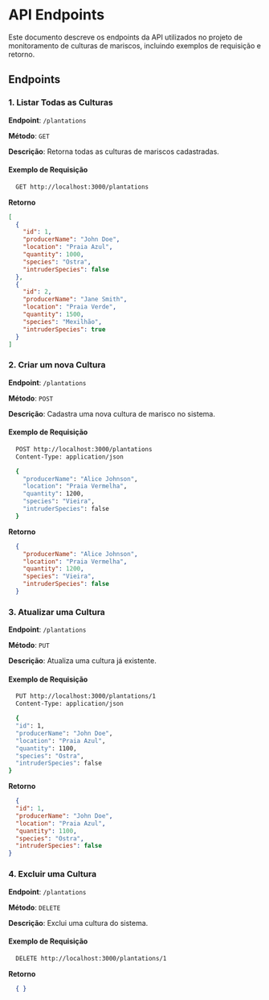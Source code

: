 # API Endpoints

Este documento descreve os endpoints da API utilizados no projeto de monitoramento de culturas de mariscos, incluindo exemplos de requisição e retorno.

## Endpoints

### 1. Listar Todas as Culturas

**Endpoint**: `/plantations`

**Método**: `GET`

**Descrição**: Retorna todas as culturas de mariscos cadastradas.

#### Exemplo de Requisição

```sh
  GET http://localhost:3000/plantations
```
**Retorno**

```json
[
  {
    "id": 1,
    "producerName": "John Doe",
    "location": "Praia Azul",
    "quantity": 1000,
    "species": "Ostra",
    "intruderSpecies": false
  },
  {
    "id": 2,
    "producerName": "Jane Smith",
    "location": "Praia Verde",
    "quantity": 1500,
    "species": "Mexilhão",
    "intruderSpecies": true
  }
]
```
### 2. Criar um nova Cultura

**Endpoint**: `/plantations`

**Método**: `POST`

**Descrição**: Cadastra uma nova cultura de marisco no sistema.

#### Exemplo de Requisição

```sh
  POST http://localhost:3000/plantations
  Content-Type: application/json

  {  
    "producerName": "Alice Johnson",
    "location": "Praia Vermelha",
    "quantity": 1200,
    "species": "Vieira",
    "intruderSpecies": false
  }

````
**Retorno**

``` json
  {  
    "producerName": "Alice Johnson",
    "location": "Praia Vermelha",
    "quantity": 1200,
    "species": "Vieira",
    "intruderSpecies": false
  }
```
### 3. Atualizar uma Cultura

**Endpoint**: `/plantations`

**Método**: `PUT`

**Descrição**: Atualiza uma cultura já existente.

#### Exemplo de Requisição

```sh
  PUT http://localhost:3000/plantations/1
  Content-Type: application/json

  {
  "id": 1,
  "producerName": "John Doe",
  "location": "Praia Azul",
  "quantity": 1100,
  "species": "Ostra",
  "intruderSpecies": false
}

````
**Retorno**

``` json
  {
  "id": 1,
  "producerName": "John Doe",
  "location": "Praia Azul",
  "quantity": 1100,
  "species": "Ostra",
  "intruderSpecies": false
}
```

### 4. Excluir uma Cultura

**Endpoint**: `/plantations`

**Método**: `DELETE`

**Descrição**: Exclui uma cultura do sistema.

#### Exemplo de Requisição

```sh
  DELETE http://localhost:3000/plantations/1
````
**Retorno**

``` json
  { }
```
